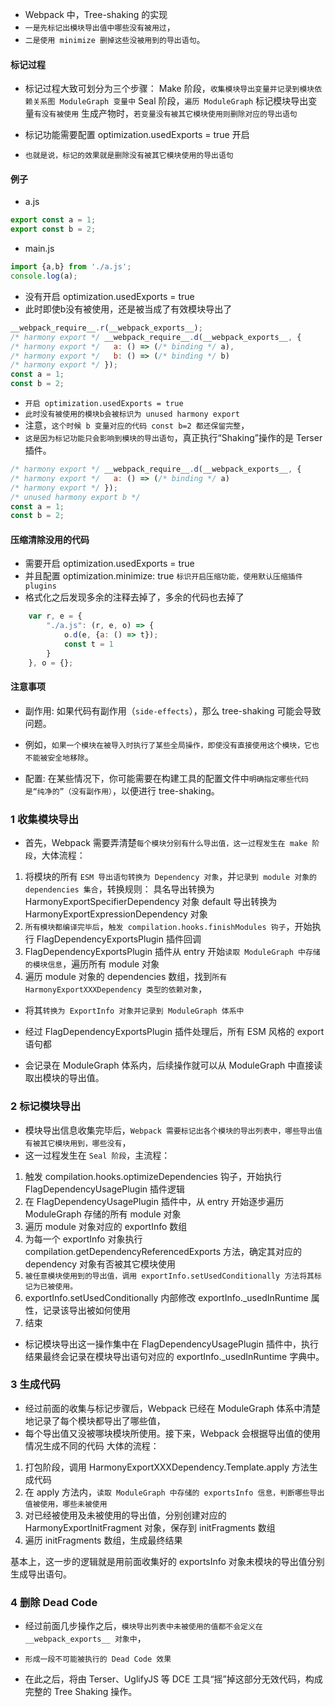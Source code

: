 * Webpack 中，Tree-shaking 的实现
* `一是先标记出模块导出值中哪些没有被用过`，
* `二是使用 minimize 删掉这些没被用到的导出语句`。

#### 标记过程
* 标记过程大致可划分为三个步骤：
  Make 阶段，`收集模块导出变量并记录到模块依赖关系图 ModuleGraph 变量中`
  Seal 阶段，`遍历 ModuleGraph` 标记模块导出变量`有没有被使用`
  生成产物时，`若变量没有被其它模块使用则删除对应的导出语句`
* 标记功能需要配置 optimization.usedExports = true 开启

* `也就是说，标记的效果就是删除没有被其它模块使用的导出语句`

#### 例子
* a.js
```javascript
export const a = 1;
export const b = 2;
```
* main.js
```javascript
import {a,b} from './a.js';
console.log(a);
```

* 没有开启 optimization.usedExports = true
* 此时即使b没有被使用，还是被当成了有效模块导出了
```javascript
__webpack_require__.r(__webpack_exports__);
/* harmony export */ __webpack_require__.d(__webpack_exports__, {
/* harmony export */   a: () => (/* binding */ a),
/* harmony export */   b: () => (/* binding */ b)
/* harmony export */ });
const a = 1;
const b = 2;
```
* `开启 optimization.usedExports = true`
* `此时没有被使用的模块b会被标识为 unused harmony export`
* 注意，`这个时候 b 变量对应的代码 const b=2 都还保留完整`，
* `这是因为标记功能只会影响到模块的导出语句`，真正执行“Shaking”操作的是 Terser 插件。
```javascript
/* harmony export */ __webpack_require__.d(__webpack_exports__, {
/* harmony export */   a: () => (/* binding */ a)
/* harmony export */ });
/* unused harmony export b */
const a = 1;
const b = 2;
```

#### 压缩清除没用的代码
* 需要开启 optimization.usedExports = true
* 并且配置 optimization.minimize: true `标识开启压缩功能，使用默认压缩插件plugins`
* 格式化之后发现多余的注释去掉了，多余的代码也去掉了
```javascript
    var r, e = {
        "./a.js": (r, e, o) => {
            o.d(e, {a: () => t});
            const t = 1
        }
    }, o = {};
```

#### 注意事项
* 副作用: 如果代码有副作用（`side-effects`），那么 tree-shaking 可能会导致问题。
* 例如，`如果一个模块在被导入时执行了某些全局操作，即使没有直接使用这个模块，它也不能被安全地移除`。

* 配置: 在某些情况下，你可能需要在构建工具的配置文件中`明确指定哪些代码是“纯净的”（没有副作用）`，以便进行 tree-shaking。

### 1 收集模块导出
* 首先，Webpack 需要弄清楚`每个模块分别有什么导出值，这一过程发生在 make 阶段`，大体流程：
1. 将模块的所有 `ESM 导出语句转换为 Dependency 对象`，并`记录到 module 对象的 dependencies 集合`，转换规则：
具名导出转换为 HarmonyExportSpecifierDependency 对象
default 导出转换为 HarmonyExportExpressionDependency 对象
2. `所有模块都编译完毕后`，`触发 compilation.hooks.finishModules 钩子`，开始执行 FlagDependencyExportsPlugin 插件回调
3. FlagDependencyExportsPlugin 插件从 entry 开始`读取 ModuleGraph 中存储的模块信息`，遍历所有 module 对象
4. 遍历 module 对象的 dependencies 数组，找到`所有 HarmonyExportXXXDependency 类型的依赖对象`，
* 将其`转换为 ExportInfo 对象并记录到 ModuleGraph 体系中`

* 经过 FlagDependencyExportsPlugin 插件处理后，所有 ESM 风格的 export 语句都
* 会记录在 ModuleGraph 体系内，后续操作就可以从 ModuleGraph 中直接读取出模块的导出值。

### 2 标记模块导出
* 模块导出信息收集完毕后，`Webpack 需要标记出各个模块的导出列表中，哪些导出值有被其它模块用到，哪些没有`，
* 这一过程发生在 `Seal 阶段`，主流程：
1.  触发 compilation.hooks.optimizeDependencies 钩子，开始执行 FlagDependencyUsagePlugin 插件逻辑
2.  在 FlagDependencyUsagePlugin 插件中，从 entry 开始逐步遍历 ModuleGraph 存储的所有 module 对象
3.  遍历 module 对象对应的 exportInfo 数组
4.  为每一个 exportInfo 对象执行 compilation.getDependencyReferencedExports 方法，确定其对应的 dependency 对象有否被其它模块使用
5.  `被任意模块使用到的导出值，调用 exportInfo.setUsedConditionally 方法将其标记为已被使用。`
6.  exportInfo.setUsedConditionally 内部修改 exportInfo._usedInRuntime 属性，记录该导出被如何使用
7.  结束

* 标记模块导出这一操作集中在 FlagDependencyUsagePlugin 插件中，执行结果最终会记录在模块导出语句对应的 exportInfo._usedInRuntime 字典中。

### 3 生成代码
* 经过前面的收集与标记步骤后，Webpack 已经在 ModuleGraph 体系中清楚地记录了每个模块都导出了哪些值，
* 每个导出值又没被哪块模块所使用。接下来，Webpack 会根据导出值的使用情况生成不同的代码
  大体的流程：

1. 打包阶段，调用 HarmonyExportXXXDependency.Template.apply 方法生成代码
2. 在 apply 方法内，`读取 ModuleGraph 中存储的 exportsInfo 信息，判断哪些导出值被使用，哪些未被使用`
3. 对已经被使用及未被使用的导出值，分别创建对应的 HarmonyExportInitFragment 对象，保存到 initFragments 数组
4. 遍历 initFragments 数组，生成最终结果

基本上，这一步的逻辑就是用前面收集好的 exportsInfo 对象未模块的导出值分别生成导出语句。

### 4 删除 Dead Code
* 经过前面几步操作之后，`模块导出列表中未被使用的值都不会定义在 __webpack_exports__ 对象中`，
* `形成一段不可能被执行的 Dead Code 效果`

* 在此之后，将由 Terser、UglifyJS 等 DCE 工具“摇”掉这部分无效代码，构成完整的 Tree Shaking 操作。



